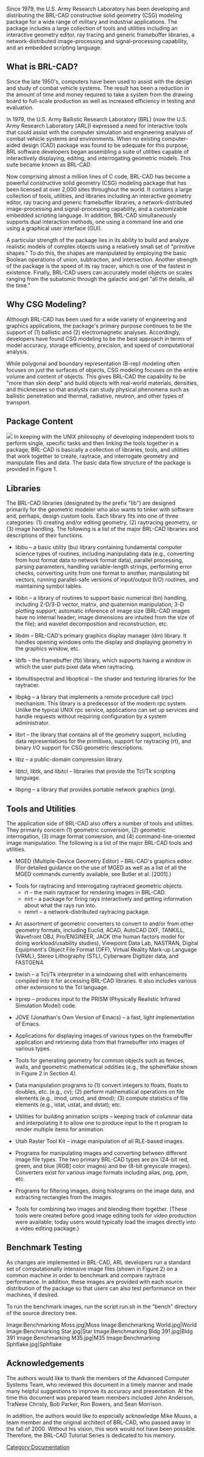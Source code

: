Since 1979, the U.S. Army Research Laboratory has been developing and
distributing the BRL-CAD constructive solid geometry (CSG) modeling
package for a wide range of military and industrial applications. The
package includes a large collection of tools and utilities including an
interactive geometry editor, ray tracing and generic framebuffer
libraries, a network-distributed image-processing and signal-processing
capability, and an embedded scripting language.

## What is BRL-CAD?

Since the late 1950's, computers have been used to assist with the
design and study of combat vehicle systems. The result has been a
reduction in the amount of time and money required to take a system from
the drawing board to full-scale production as well as increased
efficiency in testing and evaluation.

In 1979, the U.S. Army Ballistic Research Laboratory (BRL) (now the U.S.
Army Research Laboratory \[ARL\]) expressed a need for interactive tools
that could assist with the computer simulation and engineering analysis
of combat vehicle systems and environments. When no existing
computer-aided design (CAD) package was found to be adequate for this
purpose, BRL software developers began assembling a suite of utilities
capable of interactively displaying, editing, and interrogating
geometric models. This suite became known as BRL-CAD.

Now comprising almost a million lines of C code, BRL-CAD has become a
powerful constructive solid geometry (CSG) modeling package that has
been licensed at over 2,000 sites throughout the world. It contains a
large collection of tools, utilities, and libraries including an
interactive geometry editor, ray tracing and generic framebuffer
libraries, a network-distributed image-processing and signal-processing
capability, and a customizable embedded scripting language. In addition,
BRL-CAD simultaneously supports dual interaction methods, one using a
command line and one using a graphical user interface (GUI).

A particular strength of the package lies in its ability to build and
analyze realistic models of complex objects using a relatively small set
of "primitive shapes." To do this, the shapes are manipulated by
employing the basic Boolean operations of union, subtraction, and
intersection. Another strength of the package is the speed of its ray
tracer, which is one of the fastest in existence. Finally, BRL-CAD users
can accurately model objects on scales ranging from the subatomic
through the galactic and get "all the details, all the time."

## Why CSG Modeling?

Although BRL-CAD has been used for a wide variety of engineering and
graphics applications, the package's primary purpose continues to be the
support of (1) ballistic and (2) electromagnetic analyses. Accordingly,
developers have found CSG modeling to be the best approach in terms of
model accuracy, storage efficiency, precision, and speed of
computational analysis.

While polygonal and boundary representation (B-rep) modeling often
focuses on just the surfaces of objects, CSG modeling focuses on the
entire volume and content of objects. This gives BRL-CAD the capability
to be "more than skin deep" and build objects with real-world materials,
densities, and thicknesses so that analysts can study physical phenomena
such as ballistic penetration and thermal, radiative, neutron, and other
types of transport.

## Package Content

![](Data_flow_structure.png) In keeping
with the UNIX philosophy of developing independent tools to perform
single, specific tasks and then linking the tools together in a package,
BRL-CAD is basically a collection of libraries, tools, and utilities
that work together to create, raytrace, and interrogate geometry and
manipulate files and data. The basic data flow structure of the package
is provided in Figure 1.

## Libraries

The BRL-CAD libraries (designated by the prefix "lib") are designed
primarily for the geometric modeler who also wants to tinker with
software and, perhaps, design custom tools. Each library fits into one
of three categories: (1) creating and/or editing geometry, (2)
raytracing geometry, or (3) image handling. The following is a list of
the major BRL-CAD libraries and descriptions of their functions.

-   libbu – a basic utility (bu) library containing fundamental computer
    science types of routines, including manipulating data (e.g.,
    converting from host format data to network format data), parallel
    processing, parsing parameters, handling variable-length strings,
    performing error checks, converting units from one format to
    another, manipulating bit vectors, running parallel-safe versions of
    input/output (I/O) routines, and maintaining symbol tables.

<!-- -->

-   libbn – a library of routines to support basic numerical (bn)
    handling, including 2-D/3-D vector, matrix, and quaternion
    manipulation; 3-D plotting support; automatic inference of image
    size (BRL-CAD images have no internal header; image dimensions are
    intuited from the size of the file); and wavelet decomposition and
    reconstruction, etc.

<!-- -->

-   libdm – BRL-CAD's primary graphics display manager (dm) library. It
    handles opening windows onto the display and displaying geometry in
    the graphics window, etc.

<!-- -->

-   libfb – the framebuffer (fb) library, which supports having a window
    in which the user puts pixel data when raytracing.

<!-- -->

-   libmultispectral and liboptical – the shader and texturing libraries
    for the raytracer.

<!-- -->

-   libpkg – a library that implements a remote procedure call (rpc)
    mechanism. This library is a predecessor of the modern rpc system.
    Unlike the typical UNIX rpc service, applications can set up
    services and handle requests without requiring configuration by a
    system administrator.

<!-- -->

-   librt – the library that contains all of the geometry support,
    including data representations for the primitives, support for
    raytracing (rt), and binary I/O support for CSG geometric
    descriptions.

<!-- -->

-   libz – a public-domain compression library.

<!-- -->

-   libtcl, libtk, and libitcl – libraries that provide the Tcl/Tk
    scripting language.

<!-- -->

-   libpng – a library that provides portable network graphics (png).

## Tools and Utilities

The application side of BRL-CAD also offers a number of tools and
utilities. They primarily concern (1) geometric conversion, (2)
geometric interrogation, (3) image format conversion, and (4)
command-line-oriented image manipulation. The following is a list of the
major BRL-CAD tools and utilities.

-   MGED (Multiple-Device Geometry Editor) – BRL-CAD's graphics editor.
    (For detailed guidance on the use of MGED as well as a list of all
    the MGED commands currently available, see Butler et al. \[2001\].)

<!-- -->

-   Tools for raytracing and interrogating raytraced geometric objects.
    -   rt – the main raytracer for rendering images in BRL-CAD.
    -   nirt – a package for firing rays interactively and getting
        information about what the rays run into.
    -   remrt – a network-distributed raytracing package.

<!-- -->

-   An assortment of geometric converters to convert to and/or from
    other geometry formats, including Euclid, ACAD, AutoCAD DXF,
    TANKILL, Wavefront OBJ, Pro/ENGINEER, JACK (the human factors model
    for doing workload/usability studies), Viewpoint Data Lab, NASTRAN,
    Digital Equipment's Object File Format (OFF), Virtual Reality
    Mark-up Language (VRML), Stereo Lithography (STL), Cyberware
    Digitizer data, and FASTGEN4.

<!-- -->

-   bwish – a Tcl/Tk interpreter in a windowing shell with enhancements
    compiled into it for accessing BRL-CAD libraries. It also includes
    various other extensions to the Tcl language.

<!-- -->

-   irprep – produces input to the PRISM (Physically Realistic Infrared
    Simulation Model) code.

<!-- -->

-   JOVE (Jonathan's Own Version of Emacs) – a fast, light
    implementation of Emacs.

<!-- -->

-   Applications for displaying images of various types on the
    framebuffer application and retrieving data from that framebuffer
    into images of various types.

<!-- -->

-   Tools for generating geometry for common objects such as fences,
    walls, and geometric mathematical oddities (e.g., the sphereflake
    shown in Figure 2 in Section 4).

<!-- -->

-   Data manipulation programs to (1) convert integers to floats, floats
    to doubles, etc. (e.g., cv); (2) perform mathematical operations on
    file elements (e.g., imod, umod, and dmod); (3) compute statistics
    of file elements (e.g., istat, ustat, and dstat); etc.

<!-- -->

-   Utilities for building animation scripts – keeping track of columnar
    data and interpolating it to allow one to produce input to the rt
    program to render multiple items for animation.

<!-- -->

-   Utah Raster Tool Kit – image manipulation of all RLE-based images.

<!-- -->

-   Programs for manipulating images and converting between different
    image file types. The two primary BRL-CAD types are pix (24-bit red,
    green, and blue \[RGB\] color images) and bw (8-bit greyscale
    images). Converters exist for various image formats including alias,
    png, ppm, etc.

<!-- -->

-   Programs for filtering images, doing histograms on the image data,
    and extracting rectangles from the images.

<!-- -->

-   Tools for combining two images and blending them together. (These
    tools were created before good image editing tools for video
    production were available; today users would typically load the
    images directly into a video editing package.)

## Benchmark Testing

As changes are implemented in BRL-CAD, ARL developers run a standard set
of computationally intensive image files (shown in Figure 2) on a common
machine in order to benchmark and compare raytrace performance. In
addition, these images are provided with each source distribution of the
package so that users can also test performance on their machines, if
desired.

To run the benchmark images, run the script run.sh in the "bench"
directory of the source directory tree.

Image:Benchmarking Moss.jpg\|Moss Image:Benchmarking World.jpg\|World
Image:Benchmarking Star.jpg\|Star Image:Benchmarking Bldg 391.jpg\|Bldg
391 Image:Benchmarking M35.jpg\|M35 Image:Benchmarking
Sphflake.jpg\|Sphflake

## Acknowledgements

The authors would like to thank the members of the Advanced Computer
Systems Team, who reviewed this document in a timely manner and made
many helpful suggestions to improve its accuracy and presentation. At
the time this document was prepared team members included John Anderson,
TraNese Christy, Bob Parker, Ron Bowers, and Sean Morrison.

In addition, the authors would like to especially acknowledge Mike
Muuss, a team member and the original architect of BRL-CAD, who passed
away in the fall of 2000. Without his vision, this work would not have
been possible. Therefore, the BRL-CAD Tutorial Series is dedicated to
his memory.

[Category:Documentation](Category:Documentation.md)
